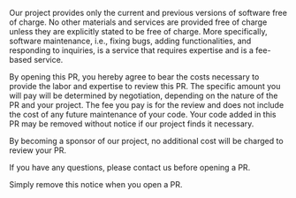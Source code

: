 Our project provides only the current and previous versions of
software free of charge. No other materials and services are provided
free of charge unless they are explicitly stated to be free of
charge. More specifically, software maintenance, i.e., fixing bugs,
adding functionalities, and responding to inquiries, is a service that
requires expertise and is a fee-based service.

By opening this PR, you hereby agree to bear the costs necessary to
provide the labor and expertise to review this PR. The specific amount
you will pay will be determined by negotiation, depending on the
nature of the PR and your project. The fee you pay is for the review
and does not include the cost of any future maintenance of your
code. Your code added in this PR may be removed without notice if our
project finds it necessary.

By becoming a sponsor of our project, no additional cost will be
charged to review your PR.

If you have any questions, please contact us before opening a PR.

Simply remove this notice when you open a PR.
